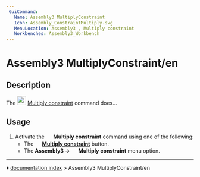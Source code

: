 ```yaml
---
 GuiCommand:
   Name: Assembly3 MultiplyConstraint
   Icon: Assembly_ConstraintMultiply.svg‎‎
   MenuLocation: Assembly3 , Multiply constraint
   Workbenches: Assembly3_Workbench
---
```


# Assembly3 MultiplyConstraint/en

## Description

The <img alt="" src=images/Assembly_ConstraintMultiply.svg  style="width:24px;"> [Multiply constraint](Assembly3_MultiplyConstraint.md) command does\...

## Usage

1.  Activate the <img alt="" src=images/Assembly_ConstraintMultiply.svg  style="width:16px;"> **Multiply constraint** command using one of the following:
    -   The **<img src="images/Assembly_ConstraintMultiply.svg" width=16px> [Multiply constraint](Assembly3_MultiplyConstraint.md)** button.
    -   The **Assembly3 → <img src="images/Assembly_ConstraintMultiply.svg" width=16px> Multiply constraint** menu option.



---
⏵ [documentation index](../README.md) > Assembly3 MultiplyConstraint/en
